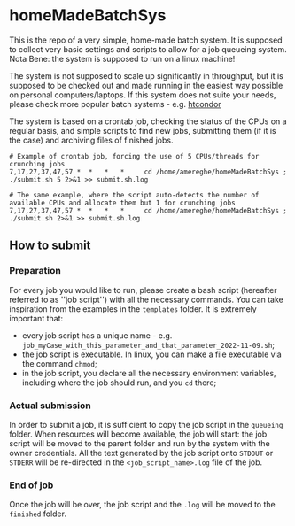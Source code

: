 # homeMadeBatchSys
This is the repo of a very simple, home-made batch system.
It is supposed to collect very basic settings and scripts to allow for a job queueing system.
Nota Bene: the system is supposed to run on a linux machine!

The system is not supposed to scale up significantly in throughput, but it is supposed to be checked out and made running in the easiest way possible on personal computers/laptops.
If this system does not suite your needs, please check more popular batch systems - e.g. [htcondor](https://research.cs.wisc.edu/htcondor/)

The system is based on a crontab job, checking the status of the CPUs on a regular basis, and simple scripts to find new jobs, submitting them (if it is the case) and archiving files of finished jobs.

```
# Example of crontab job, forcing the use of 5 CPUs/threads for crunching jobs
7,17,27,37,47,57 *  *   *   *     cd /home/amereghe/homeMadeBatchSys ; ./submit.sh 5 2>&1 >> submit.sh.log

# The same example, where the script auto-detects the number of available CPUs and allocate them but 1 for crunching jobs
7,17,27,37,47,57 *  *   *   *     cd /home/amereghe/homeMadeBatchSys ; ./submit.sh 2>&1 >> submit.sh.log
```

## How to submit
### Preparation
For every job you would like to run, please create a bash script (hereafter referred to as ''job script'') with all the necessary commands.
You can take inspiration from the examples in the `templates` folder.
It is extremely important that:
* every job script has a unique name - e.g. `job_myCase_with_this_parameter_and_that_parameter_2022-11-09.sh`;
* the job script is executable. In linux, you can make a file executable via the command `chmod`;
* in the job script, you declare all the necessary environment variables, including where the job should run, and you `cd` there;

### Actual submission
In order to submit a job, it is sufficient to copy the job script in the `queueing` folder.
When resources will become available, the job will start: the job script will be moved to the parent folder and run by the system with the owner credentials.
All the text generated by the job script onto `STDOUT` or `STDERR` will be re-directed in the `<job_script_name>.log` file of the job.

### End of job
Once the job will be over, the job script and the `.log` will be moved to the `finished` folder.
